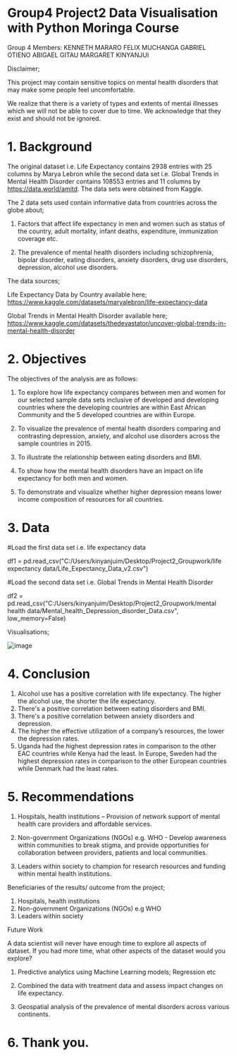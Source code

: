 # Group4 Project2 Data Visualisation with Python Moringa Course

Group 4 Members:
KENNETH MARARO
FELIX MUCHANGA
GABRIEL OTIENO
ABIGAEL GITAU
MARGARET KINYANJUI


Disclaimer;

This project may contain sensitive topics on mental health disorders that may make some people feel uncomfortable.

We realize that there is a variety of types and extents of mental illnesses which we will not be able to cover due to time. We acknowledge that they exist and should not be ignored.

# 1. Background

The original dataset i.e. Life Expectancy contains 2938 entries with 25 columns by Marya Lebron while the second data set i.e. Global Trends in Mental Health Disorder contains 108553 entries and 11 columns by https://data.world/amitd. The data sets were obtained from Kaggle.

The 2 data sets used contain informative data from countries across the globe about;
1. Factors that affect life expectancy in men and women such as status of the country, adult mortality, infant deaths, expenditure, immunization coverage etc.

2. The prevalence of mental health disorders including schizophrenia, bipolar disorder, eating disorders, anxiety disorders, drug use disorders, depression, alcohol use disorders.

The data sources;

Life Expectancy Data by Country available here; https://www.kaggle.com/datasets/maryalebron/life-expectancy-data

Global Trends in Mental Health Disorder available here; https://www.kaggle.com/datasets/thedevastator/uncover-global-trends-in-mental-health-disorder

# 2. Objectives

The objectives of the analysis are as follows:

1. To explore how life expectancy compares between men and women for our selected sample data sets inclusive of developed and developing countries where the developing countries are within East African Community and the 5 developed countries are within Europe.

2. To visualize the prevalence of mental health disorders comparing and contrasting depression, anxiety, and alcohol use disorders across the sample countries in 2015.

3. To illustrate the relationship between eating disorders and BMI.

4. To show how the mental health disorders have an impact on life expectancy for both men and women.

5. To demonstrate and visualize whether higher depression means lower income composition of resources for all countries.

# 3. Data

#Load the first data set i.e. life expectancy data

df1 = pd.read_csv("C:/Users/kinyanjuim/Desktop/Project2_Groupwork/life expectancy data/Life_Expectancy_Data_v2.csv")

#Load the second data set i.e. Global Trends in Mental Health Disorder

df2 = pd.read_csv("C:/Users/kinyanjuim/Desktop/Project2_Groupwork/mental health data/Mental_health_Depression_disorder_Data.csv", 
                  low_memory=False)

Visualisations;

![image](https://github.com/26margaretwanjiru/Group4_Project2/assets/34502518/5d0acea0-1b08-4aee-a44b-68fc3b93ff4d)


# 4. Conclusion

1. Alcohol use has a positive correlation with life expectancy. The higher the alcohol use, the shorter the life expectancy.
2. There's a positive correlation between eating disorders and BMI.
3. There's a positive correlation between anxiety disorders and depression.
4. The higher the effective utilization of a company’s resources, the lower the depression rates.
5. Uganda had the highest depression rates in comparison to the other EAC countries while Kenya had the least. In Europe, Sweden had the highest depression rates in comparison to the other European countries while Denmark had the least rates.

# 5. Recommendations

1. Hospitals, health institutions – Provision of network support of mental health care providers and affordable services.

2. Non-government Organizations (NGOs) e.g. WHO - Develop awareness within communities to break stigma, and provide opportunities for collaboration between providers, patients and local communities.

3. Leaders within society to champion for research resources and funding within mental health institutions.

Beneficiaries of the results/ outcome from the project;
1. Hospitals, health institutions
2. Non-government Organizations (NGOs) e.g WHO
3. Leaders within society

Future Work

A data scientist will never have enough time to explore all aspects of dataset. If you had more time, what other aspects of the dataset would you explore?

1. Predictive analytics using Machine Learning models; Regression etc

2. Combined the data with treatment data and assess impact changes on life expectancy.

3. Geospatial analysis of the prevalence of mental disorders across various continents.

# 6. Thank you.
